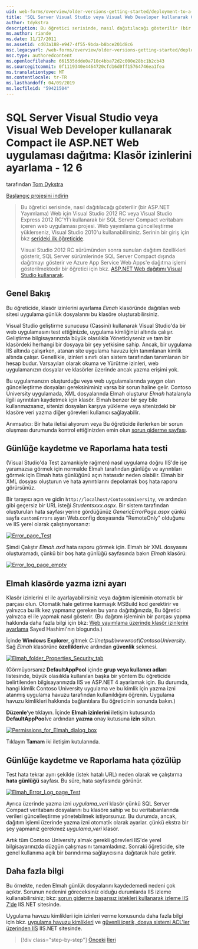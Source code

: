 ```yaml
---
uid: web-forms/overview/older-versions-getting-started/deployment-to-a-hosting-provider/deployment-to-a-hosting-provider-setting-folder-permissions-6-of-12
title: 'SQL Server Visual Studio veya Visual Web Developer kullanarak Compact ile ASP.NET Web uygulaması dağıtma: Klasör izinlerini - 12 6 ayarlama | Microsoft Docs'
author: tdykstra
description: Bu öğretici serisinde, nasıl dağıtılacağı gösterilir (bir ASP.NET Yayımlama) Visual Stu'ı kullanarak bir SQL Server Compact veritabanı içeren web uygulaması projesi...
ms.author: riande
ms.date: 11/17/2011
ms.assetid: cd03a188-e947-4f55-9bda-b8bce201d8c6
msc.legacyurl: /web-forms/overview/older-versions-getting-started/deployment-to-a-hosting-provider/deployment-to-a-hosting-provider-setting-folder-permissions-6-of-12
msc.type: authoredcontent
ms.openlocfilehash: 661535ddde0a710c4bba72d2c000e28bc1b2cb43
ms.sourcegitcommit: 0f1119340e4464720cfd16d0ff15764746ea1fea
ms.translationtype: MT
ms.contentlocale: tr-TR
ms.lasthandoff: 04/09/2019
ms.locfileid: "59421504"
---
```

# <a name="deploying-an-aspnet-web-application-with-sql-server-compact-using-visual-studio-or-visual-web-developer-setting-folder-permissions---6-of-12"></a>SQL Server Visual Studio veya Visual Web Developer kullanarak Compact ile ASP.NET Web uygulaması dağıtma: Klasör izinlerini ayarlama - 12 6

tarafından [Tom Dykstra](https://github.com/tdykstra)

[Başlangıç projesini indirin](http://code.msdn.microsoft.com/Deploying-an-ASPNET-Web-4e31366b)

> Bu öğretici serisinde, nasıl dağıtılacağı gösterilir (bir ASP.NET Yayımlama) Web için Visual Studio 2012 RC veya Visual Studio Express 2012 RC'Yİ'ı kullanarak bir SQL Server Compact veritabanı içeren web uygulaması projesi. Web yayımlama güncelleştirme yüklerseniz, Visual Studio 2010'u kullanabilirsiniz. Serinin bir giriş için bkz [serideki ilk öğreticide](deployment-to-a-hosting-provider-introduction-1-of-12.md).
> 
> Visual Studio 2012 RC sürümünden sonra sunulan dağıtım özellikleri gösterir, SQL Server sürümlerinde SQL Server Compact dışında dağıtmayı gösterir ve Azure App Service Web Apps'e dağıtma işlemi gösterilmektedir bir öğretici için bkz. [ASP.NET Web dağıtımı Visual Studio kullanarak](../../deployment/visual-studio-web-deployment/introduction.md).


## <a name="overview"></a>Genel Bakış

Bu öğreticide, klasör izinlerini ayarlama *Elmah* klasöründe dağıtılan web sitesi uygulama günlük dosyalarını bu klasöre oluşturabilirsiniz.

Visual Studio geliştirme sunucusu (Cassini) kullanarak Visual Studio'da bir web uygulamasını test ettiğinizde, uygulama kimliğinizi altında çalışır. Geliştirme bilgisayarınızda büyük olasılıkla Yöneticiyseniz ve tam bir klasördeki herhangi bir dosyaya bir şey yetkisine sahip. Ancak, bir uygulama IIS altında çalışırken, atanan site uygulama havuzu için tanımlanan kimlik altında çalışır. Genellikle, izinleri sınırlı olan sistem tarafından tanımlanan bir hesap budur. Varsayılan olarak okuma ve Yürütme izinleri, web uygulamanızın dosyalar ve klasörler üzerinde ancak yazma erişimi yok.

Bu uygulamanızın oluşturduğu veya web uygulamalarında yaygın olan güncelleştirme dosyaları gereksiniminiz varsa bir sorun haline gelir. Contoso University uygulamada, XML dosyalarında Elmah oluşturur *Elmah* hatalarıyla ilgili ayrıntıları kaydetmek için klasör. Elmah benzer bir şey bile kullanmazsanız, sitenizi dosyaları karşıya yükleme veya sitenizdeki bir klasöre veri yazma diğer görevleri kullanıcı sağlayabilir.

Anımsatıcı: Bir hata iletisi alıyorum veya Bu öğreticide ilerlerken bir sorun oluşması durumunda kontrol ettiğinizden emin olun [sorun giderme sayfası](deployment-to-a-hosting-provider-creating-and-installing-deployment-packages-12-of-12.md).

## <a name="testing-error-logging-and-reporting"></a>Günlüğe kaydetme ve Raporlama hata testi

(Visual Studio'da Test zamankiyle rağmen) nasıl uygulama doğru IIS'de işe yaramazsa görmek için normalde Elmah tarafından günlüğe ve ayrıntıları görmek için Elmah hata günlüğünü açın hatasıdır neden olabilir. Elmah bir XML dosyası oluşturun ve hata ayrıntılarını depolamak boş hata raporu görürsünüz.

Bir tarayıcı açın ve gidin `http://localhost/ContosoUniversity`, ve ardından gibi geçersiz bir URL isteği *Studentsxxx.aspx*. Bir sistem tarafından oluşturulan hata sayfası yerine gördüğünüz *GenericErrorPage.aspx* çünkü sayfa `customErrors` ayarı Web.config dosyasında "RemoteOnly" olduğunu ve IIS yerel olarak çalıştırıyorsanız:

[![Error_page_Test](deployment-to-a-hosting-provider-setting-folder-permissions-6-of-12/_static/image2.png)](deployment-to-a-hosting-provider-setting-folder-permissions-6-of-12/_static/image1.png)

Şimdi Çalıştır *Elmah.axd* hata raporu görmek için. Elmah bir XML dosyasını oluşturamadı, çünkü bir boş hata günlüğü sayfasında bakın *Elmah* klasörü:

[![Error_log_page_empty](deployment-to-a-hosting-provider-setting-folder-permissions-6-of-12/_static/image4.png)](deployment-to-a-hosting-provider-setting-folder-permissions-6-of-12/_static/image3.png)

## <a name="setting-write-permission-on-the-elmah-folder"></a>Elmah klasörde yazma izni ayarı

Klasör izinlerini el ile ayarlayabilirsiniz veya dağıtım işleminin otomatik bir parçası olun. Otomatik hale getirme karmaşık MSBuild kod gerektirir ve yalnızca bu ilk kez yapmanız gereken bu yana dağıttığınızda, Bu öğretici yalnızca el ile yapmak nasıl gösterir. (Bu dağıtım işleminin bir parçası yapma hakkında daha fazla bilgi için bkz: [Web yayımlama üzerinde klasör izinlerini ayarlama](http://sedodream.com/2011/11/08/SettingFolderPermissionsOnWebPublish.aspx) Sayed Hashimi'nın blogunda.)

İçinde **Windows Explorer**, gitmek *C:\inetpub\wwwroot\ContosoUniversity*. Sağ *Elmah* klasörüne **özellikleri**ve ardından **güvenlik** sekmesi.

[![Elmah_folder_Properties_Security_tab](deployment-to-a-hosting-provider-setting-folder-permissions-6-of-12/_static/image6.png)](deployment-to-a-hosting-provider-setting-folder-permissions-6-of-12/_static/image5.png)

(Görmüyorsanız **DefaultAppPool** içinde **grup veya kullanıcı adları** listesinde, büyük olasılıkla kullanılan başka bir yöntem Bu öğreticide belirtilenden bilgisayarınızda IIS ve ASP.NET 4 ayarlamak için. Bu durumda, hangi kimlik Contoso University uygulama ve bu kimlik için yazma izni atanmış uygulama havuzu tarafından kullanıldığını öğrenin. Uygulama havuzu kimlikleri hakkında bağlantılara Bu öğreticinin sonunda bakın.)

**Düzenle**‘ye tıklayın. İçinde **Elmah izinlerini** iletişim kutusunda **DefaultAppPool**ve ardından **yazma** onay kutusuna **izin** sütun.

[![Permissions_for_Elmah_dialog_box](deployment-to-a-hosting-provider-setting-folder-permissions-6-of-12/_static/image8.png)](deployment-to-a-hosting-provider-setting-folder-permissions-6-of-12/_static/image7.png)

Tıklayın **Tamam** iki iletişim kutularında.

## <a name="retesting-error-logging-and-reporting"></a>Günlüğe kaydetme ve Raporlama hata çözülüp

Test hata tekrar aynı şekilde (istek hatalı URL) neden olarak ve çalıştırma **hata günlüğü** sayfası. Bu süre, hata sayfasında görünür.

[![Elmah_Error_Log_page_Test](deployment-to-a-hosting-provider-setting-folder-permissions-6-of-12/_static/image10.png)](deployment-to-a-hosting-provider-setting-folder-permissions-6-of-12/_static/image9.png)

Ayrıca üzerinde yazma izni *uygulama\_veri* klasör çünkü SQL Server Compact veritabanı dosyalarını bu klasöre sahip ve bu veritabanlarında verileri güncelleştirme yönetebilmek istiyorsunuz. Bu durumda, ancak, dağıtım işlemi üzerinde yazma izni otomatik olarak ayarlar. çünkü ekstra bir şey yapmanız gerekmez *uygulama\_veri* klasör.

Artık tüm Contoso University almak gerekli görevleri IIS'de yerel bilgisayarınızda düzgün çalışmasını tamamladınız. Sonraki öğreticide, site genel kullanıma açık bir barındırma sağlayıcısına dağıtarak hale getirir.

## <a name="more-information"></a>Daha fazla bilgi

Bu örnekte, neden Elmah günlük dosyalarını kaydedemedi nedeni çok açıktır. Sorunun nedenini göreceksiniz olduğu durumlarda IIS izleme kullanabilirsiniz; bkz: [sorun giderme başarısız istekleri kullanarak izleme IIS 7'de](https://www.iis.net/learn/troubleshoot/using-failed-request-tracing/troubleshooting-failed-requests-using-tracing-in-iis) IIS.NET sitesinde.

Uygulama havuzu kimlikleri için izinleri verme konusunda daha fazla bilgi için bkz. [uygulama havuzu kimlikleri](https://www.iis.net/learn/manage/configuring-security/application-pool-identities) ve [güvenli içerik, dosya sistemi ACL'ler üzerinden IIS](https://www.iis.net/learn/get-started/planning-for-security/secure-content-in-iis-through-file-system-acls) IIS.NET sitesinde.

> [!div class="step-by-step"]
> [Önceki](deployment-to-a-hosting-provider-deploying-to-iis-as-a-test-environment-5-of-12.md)
> [İleri](deployment-to-a-hosting-provider-deploying-to-the-production-environment-7-of-12.md)
